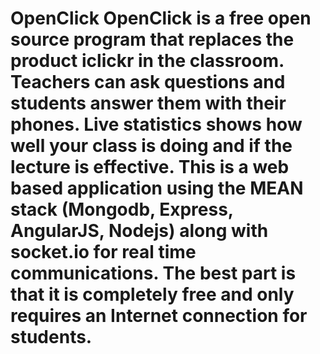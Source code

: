 # OpenClick  OpenClick is a free open source program that replaces the product iclickr in the classroom. Teachers can ask questions and students answer them with their phones. Live statistics shows how well your class is doing and if the lecture is effective. This is a web based application using the MEAN stack (Mongodb, Express, AngularJS, Nodejs) along with socket.io for real time communications. The best part is that it is completely free and only requires an Internet connection for students.


